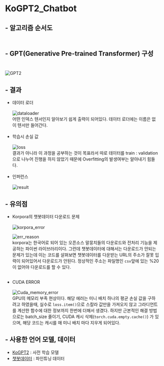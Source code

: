 # KoGPT2_Chatbot

## - 알고리즘 순서도<br><br>


## - GPT(Generative Pre-trained Transformer) 구성<br><br>
![GPT2](https://user-images.githubusercontent.com/86700191/166428742-65e094fc-0ee1-491b-a34c-863e31e1f249.png)

## - 결과
 + 데이터 로더<br><br>
![dataloader](https://user-images.githubusercontent.com/86700191/166405695-ef706aee-5304-4799-85d4-ca397eef806e.PNG) <br>
어떤 인덱스 텐서인지 알아보기 쉽게 출력이 되어있다. 데이터 로더에는 이름은 없이 텐서만 들어간다.
<br><br>
 + 학습시 손실 값<br><br>
![loss](https://user-images.githubusercontent.com/86700191/166406370-fa059d78-4a83-4707-b6f4-9ed4a14fb5be.PNG) <br>
결과가 아니라 이 과정을 공부하는 것이 목표라서 따로 데이터를 train : validation 으로 나누어 진행을 하지 않았기 때문에 Overfitting의 발생여부는 알아내기 힘들다.
<br><br>
 + 인퍼런스<br><br>
![result](https://user-images.githubusercontent.com/86700191/166405697-1bee4e1a-becb-497b-846b-41cf5c133ff8.PNG)
 

##  - 유의점
 + Korpora의 챗봇데이터 다운로드 문제<br><br>
    ![korpora_error](https://user-images.githubusercontent.com/86700191/165803432-fdb1e60f-2108-47cc-97bd-2208b3ac334d.PNG)

    ![err_reason](https://user-images.githubusercontent.com/86700191/165803441-3c78cfbe-d1e7-452d-a4f1-91fb460c0c8b.PNG)
    <br>
    korpora는 한국어로 되어 있는 오픈소스 말뭉치들의 다운로드와 전처리 기능을 제공하는 파이썬 라이브러리이다. 그런데 챗봇데이터에 대해서는 다운로드가 안되는 문제가 있는데
    이는 코드를 살펴보면 챗봇데이터를 다운받는 URL의 주소가 잘못 입력이 되어있어서 다운로드가 안된다. 정상적인 주소는 파일명인 `csv`앞에 있는 %20이 없어야 다운로드를 할 수 있다.<br><br>
 + CUDA ERROR<br><br>
    ![Cuda_memory_error](https://user-images.githubusercontent.com/86700191/166225313-44cbcef2-1b35-44c7-9524-f395b6583b46.PNG)
    <br>
    GPU의 메모리 부족 현상이다. 해당 에러는 미니 배치 하나의 평균 손실 값을 구하려고 하였을때, 실수로 `loss.item()`으로 스칼라 값만을 가져오지 않고 그라디언트를 계산한 함수에
    대한 정보까지 한번에 더해서 생겼다. 하지만 근본적인 해결 방법으로는 batch_size 줄이기, CUDA 캐시 삭제(`torch.cuda.empty.cache()`) 가 있으며, 해당 코드는 캐시를 매 미니 배치     마다 지우게 되어있다.


## - 사용한 언어 모델, 데이터
- [KoGPT2](https://github.com/SKT-AI/KoGPT2) : 사전 학습 모델
- [챗봇데이터](https://github.com/songys/Chatbot_data) : 파인튜닝 데이터
